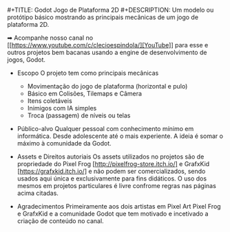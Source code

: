 #+TITLE: Godot Jogo de Plataforma 2D
#+DESCRIPTION: Um modelo ou protótipo básico mostrando as principais mecânicas de um jogo de plataforma 2D.

➡ Acompanhe nosso canal no [[https://www.youtube.com/c/clecioespindola/][YouTube]] para esse e outros projetos bem bacanas usando a engine de desenvolvimento de jogos, Godot.

* Escopo
  O projeto tem como principais mecânicas
  - Movimentação do jogo de plataforma (horizontal e pulo)
  - Básico em Colisões, Tilemaps e Câmera
  - Itens coletáveis
  - Inimigos com IA simples
  - Troca (passagem) de níveis ou telas

* Público-alvo
  Qualquer pessoal com conhecimento mínimo em informática. Desde adolescente até o mais experiente.
  A ideia é somar o máximo à comunidade da Godot.

* Assets e Direitos autoriais
  Os assets utilizados no projetos são de propriedade do Pixel Frog [http://pixelfrog-store.itch.io/] e GrafxKid [https://grafxkid.itch.io/] e não podem ser comercializados, sendo usados aqui única e exclusivamente para fins didáticos.
  O uso dos mesmos em projetos particulares é livre confrome regras nas páginas acima citadas.

* Agradecimentos
  Primeiramente aos dois artistas em Pixel Art Pixel Frog e GrafxKid e a comunidade Godot que tem motivado e incetivado a criação de conteúdo no canal.  